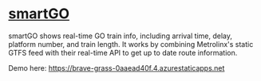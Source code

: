 # [smartGO](https://brave-grass-0aaead40f.4.azurestaticapps.net/)
smartGO shows real-time GO train info, including arrival time, delay, platform number, and train length.
It works by combining Metrolinx's static GTFS feed with their real-time API to get up to date route information.

Demo here: https://brave-grass-0aaead40f.4.azurestaticapps.net
